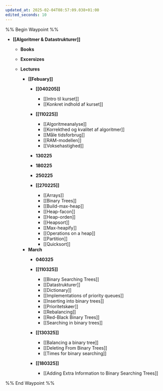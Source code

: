```yaml
---
updated_at: 2025-02-04T08:57:09.038+01:00
edited_seconds: 10
---
```

%% Begin Waypoint %%
- **[[Algoritmer & Datastrukturer]]**
	- **Books**

	- **Excersizes**
	- **Lectures**
		- **[[Febuary]]**
			- **[[040205]]**
				- [[Intro til kurset]]
				- [[Konkret indhold af kurset]]
			- **[[110225]]**
				- [[Algoritmeanalyse]]
				- [[Korrekthed og kvalitet af algoritmer]]
				- [[Måle tidsforbrug]]
				- [[RAM-modellen]]
				- [[Voksehastighed]]
			- **130225**

			- **180225**

			- **250225**

			- **[[270225]]**
				- [[Arrays]]
				- [[Binary Trees]]
				- [[Build-max-heap]]
				- [[Heap-facon]]
				- [[Heap-orden]]
				- [[Heapsort]]
				- [[Max-heapify]]
				- [[Operations on a heap]]
				- [[Partition]]
				- [[Quicksort]]
		- **March**
			- **040325**

			- **[[110325]]**
				- [[Binary Searching Trees]]
				- [[Datastrukturer]]
				- [[Dictionary]]
				- [[Implementations of priority queues]]
				- [[Inserting into binary trees]]
				- [[Prioritetskøer]]
				- [[Rebalancing]]
				- [[Red-Black Binary Trees]]
				- [[Searching in binary trees]]
			- **[[130325]]**
				- [[Balancing a binary tree]]
				- [[Deleting From Binary Trees]]
				- [[Times for binary searching]]
			- **[[180325]]**
				- [[Adding Extra Information to Binary Searching Trees]]

%% End Waypoint %%
